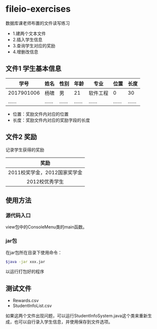 # fileio-exercises
数据库课老师布置的文件读写练习

- 1.建两个文本文件
- 2.插入学生信息
- 3.查询学生对应的奖励
- 4.增删改信息

## 文件1 学生基本信息

| 学号       | 姓名 | 性别 | 年龄 | 专业     | 位置 | 长度 |
| ---------- | ---- | ---- | ---- | -------- | ---- | ---- |
| 2017901006 | 杨啸 | 男   | 21   | 软件工程 | 0    | 30   |
| ……         | ……   | ……   | ……   | ……       | ……   | ……   |

- 位置：奖励文件内对应的位置
- 长度：奖励文件内对应的奖励字段的长度

## 文件2 奖励

记录学生获得的奖励

|             奖励             |
| :--------------------------: |
| 2011校奖学金，2012国家奖学金 |
|        2012校优秀学生        |

## 使用方法

### 源代码入口

view包中的ConsoleMenu类的main函数。

### jar包

在jar包所在目录下使用命令：

```bash
$java -jar xxx.jar
```

以运行打包好的程序

## 测试文件

- Rewards.csv
- StudentInfoList.csv

如果这两个文件出现问题，可以运行StudentInfoSystem.java这个类来重新生成，也可以自行录入学生信息，并使用保存到文件选项。

